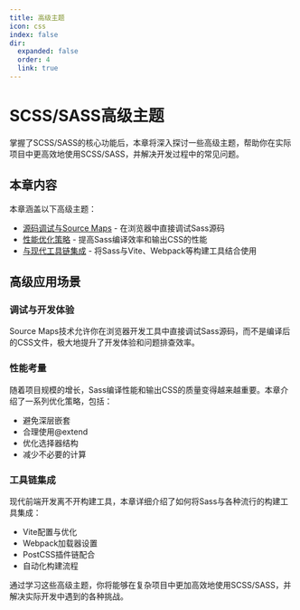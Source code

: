 ```yaml
---
title: 高级主题
icon: css
index: false
dir:
  expanded: false
  order: 4
  link: true
---
```


# SCSS/SASS高级主题

掌握了SCSS/SASS的核心功能后，本章将深入探讨一些高级主题，帮助你在实际项目中更高效地使用SCSS/SASS，并解决开发过程中的常见问题。

## 本章内容

本章涵盖以下高级主题：

- [源码调试与Source Maps](./4.1%20源码调试与Source%20Maps.md) - 在浏览器中直接调试Sass源码
- [性能优化策略](./4.2%20性能优化策略.md) - 提高Sass编译效率和输出CSS的性能
- [与现代工具链集成](./4.3%20与现代工具链集成.md) - 将Sass与Vite、Webpack等构建工具结合使用

## 高级应用场景

### 调试与开发体验

Source Maps技术允许你在浏览器开发工具中直接调试Sass源码，而不是编译后的CSS文件，极大地提升了开发体验和问题排查效率。

### 性能考量

随着项目规模的增长，Sass编译性能和输出CSS的质量变得越来越重要。本章介绍了一系列优化策略，包括：

- 避免深层嵌套
- 合理使用@extend
- 优化选择器结构
- 减少不必要的计算

### 工具链集成

现代前端开发离不开构建工具，本章详细介绍了如何将Sass与各种流行的构建工具集成：

- Vite配置与优化
- Webpack加载器设置
- PostCSS插件链配合
- 自动化构建流程

通过学习这些高级主题，你将能够在复杂项目中更加高效地使用SCSS/SASS，并解决实际开发中遇到的各种挑战。